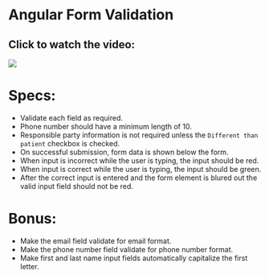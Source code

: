 # Angular Form Validation 

## Click to watch the video:
[![](https://i.gyazo.com/fbba6cec25647eeea5afe15cf2a8128d.png)](https://vimeo.com/136159945)

# Specs:
 - Validate each field as required.
 - Phone number should have a minimum length of 10.
 - Responsible party information is not required unless the `Different than patient` checkbox is checked.
 - On successful submission, form data is shown below the form.
 - When input is incorrect while the user is typing, the input should be red.
 - When input is correct while the user is typing, the input should be green.
 - After the correct input is entered and the form element is blured out the valid input field should not be red.
 
# Bonus:
- Make the email field validate for email format.
- Make the phone number field validate for phone number format.
- Make first and last name input fields automatically capitalize the first letter.
